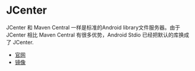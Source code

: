 # JCenter

JCenter 和  Maven Central 一样是标准的Android library文件服务器。由于 JCenter 相比 Maven Central 有很多优势，Android Stdio 已经把默认的库换成了 JCenter.

* [官网](https://bintray.com/)
* [镜像](https://bintray.com/bintray/jcenter)
